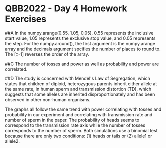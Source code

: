 # QBB2022 - Day 4 Homework Exercises
##A
In the numpy.arange(0.55, 1.05, 0.05), 0.55 represents the inclusive start value, 
1.05 represents the exclusive stop value, and 0.05 represents the step.  For the numpy.around(),
the first argument is the numpy.arange array and the decimals argument spcifies the number of places
to round to. The [::-1] reverses the order of the array.

##C
The number of tosses and power as well as probability and power
are correlated.  

##D
The study is concerned with Mendel's Law of Segregation, which states that children of 
diploid, heterozygous parents inherit either allele at the same rate, in human sperm and 
transmission distortion (TD), which suggests that some alleles are inherited disproportionately
and has been observed in other non-human organisms.

The graphs all follow the same trend with power correlating with tosses and probability in
our experiment and correlating with transmission rate and number of sperm in the paper. The 
probability of heads seems to correspond to the transmission rate axis while the number of
tosses corresponds to the number of sperm. Both simulations use a binomial test because there
are only two conditions: (1) heads or tails or (2) allele1 or allele2.
